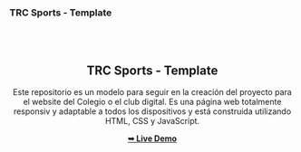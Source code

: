 ### TRC Sports - Template

<div align="center"> <br /> <br /> <h2 align="center">TRC Sports - Template</h2>
Este repositorio es un modelo para seguir en la creación del proyecto para el website del Colegio o el club digital. Es una página web totalmente responsiv y adaptable a todos los dispositivos y está construida utilizando HTML, CSS y JavaScript.

<a href="https://your-demo-link.com"><strong>➥ Live Demo</strong></a>

</div>

